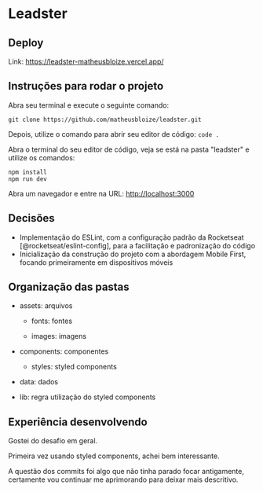 # Leadster

## Deploy

Link: https://leadster-matheusbloize.vercel.app/

## Instruções para rodar o projeto

Abra seu terminal e execute o seguinte comando:

```
git clone https://github.com/matheusbloize/leadster.git
```

Depois, utilize o comando para abrir seu editor de código: `code .`

Abra o terminal do seu editor de código, veja se está na pasta "leadster" e utilize os comandos:

```
npm install
npm run dev
```

Abra um navegador e entre na URL: [http://localhost:3000](http://localhost:3000)

## Decisões

- Implementação do ESLint, com a configuração padrão da Rocketseat [@rocketseat/eslint-config], para a facilitação e padronização do código
- Inicialização da construção do projeto com a abordagem Mobile First, focando primeiramente em dispositivos móveis

## Organização das pastas

- assets: arquivos

  - fonts: fontes

  - images: imagens

- components: componentes

  - styles: styled components

- data: dados

- lib: regra utilização do styled components

## Experiência desenvolvendo

Gostei do desafio em geral.

Primeira vez usando styled components, achei bem interessante.

A questão dos commits foi algo que não tinha parado focar antigamente, certamente vou continuar me aprimorando para deixar mais descritivo.